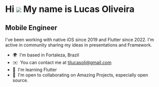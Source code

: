<!--
**tilucasoli/tilucasoli** is a ✨ _special_ ✨ repository because its `README.md` (this file) appears on your GitHub profile.

Here are some ideas to get you started:

- 🔭 I’m currently working on ...
- 🌱 I’m currently learning ...
- 👯 I’m looking to collaborate on ...
- 🤔 I’m looking for help with ...
- 💬 Ask me about ...
- 📫 How to reach me: ...
- 😄 Pronouns: ...
- ⚡ Fun fact: ...
-->
Hi ![](https://user-images.githubusercontent.com/18350557/176309783-0785949b-9127-417c-8b55-ab5a4333674e.gif) My name is Lucas Oliveira
======================================================================================================================================

Mobile Engineer
---------------

I've been working with native iOS since 2019 and Flutter since 2022. I'm active in community sharing my ideas in presentations and Framework.

*   🌍  I'm based in Fortaleza, Brazil
*   ✉️  You can contact me at [tilucasoli@gmail.com](mailto:tilucasoli@gmail.com)
*   🧠  I'm learning Flutter
*   🤝  I'm open to collaborating on Amazing Projects, especially open source.
